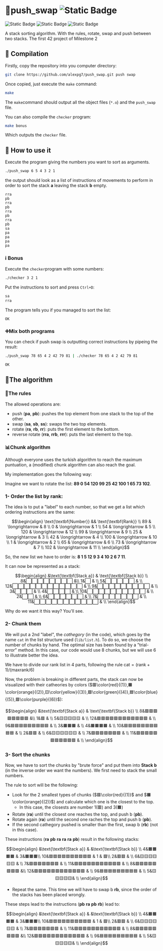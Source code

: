 # 🧮push_swap ![Static Badge](https://img.shields.io/badge/Barcelona-black?style=for-the-badge&logo=42&logoColor=%23FFFFFF)
![Static Badge](https://img.shields.io/badge/c-grey?style=flat&logo=c)
![Static Badge](https://img.shields.io/badge/Makefile-green?style=flat&logo=AnkerMake)
![Static Badge](https://img.shields.io/badge/status-completed-green?style=flat)

A stack sorting algorithm. With the rules, rotate, swap and push between two stacks. The first 42 project of Milestone 2

## :hammer: Compilation
Firstly, copy the repository into you computer directory:

```bash
git clone https://github.com/alexpg7/push_swap.git push swap
```

Once copied, just execute the `make` command:

```bash
make
```

The `make`command should output all the object files (`*.o`) and the ``push_swap`` file.

You can also compile the `checker` program:

```bash
make bonus
```

Which outputs the `checker` file.

## :book: How to use it

Execute the program giving the numbers you want to sort as arguments.

```bash
./push_swap 6 5 4 3 2 1
```
the output should look as a list of instructions of movements to perform in order to sort the stack **a** leaving the stack **b** empty.

```output
rra
pb
rra
pb
rra
pb
rra
pb
sa
pa
pa
pa
pa
```

### :information_source: Bonus

Execute the `checker`program with some numbers:

```bash
./checker 3 2 1
```

Put the instructions to sort and press `Ctrl+D`:

```bash
sa
rra
```

The program tells you if you managed to sort the list:

```output
OK
```

### ➕Mix both programs

You can check if push swap is outputting correct instructions by pipeing the result:

```bash
./push_swap 78 65 4 2 42 79 81 | ./checker 78 65 4 2 42 79 81
```
```output
OK
```

## 🚦The algorithm

### 📑The rules

The allowed operations are:

* push (**pa**, **pb**): pushes the top element from one stack to the top of the other.
* swap (**sa**, **sb**, **ss**): swaps the two top elements.
* rotate (**ra**, **rb**, **rr**): puts the first element to the bottom.
* reverse rotate (**rra**, **rrb**, **rrr**): puts the last element to the top.

### 📊Chunk algorithm

Although everyone uses the turkish algorithm to reach the maximum puntuation, a (modified) chunk algorithm can also reach the goal.

My implementation goes the following way:

Imagine we want to rotate the list: **89 0 54 120 99 25 42 100 1 65 73 102**.

### 1- Order the list by rank:

The idea is to put a "label" to each number, so that we get a list which ordering instructions are the same:

```math
\begin{align}
\text{\textbf{Number}} && \text{\textbf{Rank}} \\
89 & \longrightarrow & 8 \\
0 & \longrightarrow & 1 \\
54 & \longrightarrow & 5 \\
120 & \longrightarrow & 12 \\
99 & \longrightarrow & 9 \\
25 & \longrightarrow & 3 \\
42 & \longrightarrow & 4 \\
100 & \longrightarrow & 10 \\
1 & \longrightarrow & 2 \\
65 & \longrightarrow & 6 \\
73 & \longrightarrow & 7 \\
102 & \longrightarrow & 11 \\
\end{align}
```

So, the new list we have to order is: **8 1 5 12 9 3 4 10 2 6 7 11**.

It can now be represented as a stack:

```math
\begin{align}
&\text{\textbf{Stack a}} & \text{\textbf{Stack b}} \\
8&⬜⬜⬜⬜⬜⬜⬜⬜ &\\
1&⬜ & \\
5&⬜⬜⬜⬜⬜ & \\
12&⬜⬜⬜⬜⬜⬜⬜⬜⬜⬜⬜⬜ & \\
9&⬜⬜⬜⬜⬜⬜⬜⬜⬜ & \\
3&⬜⬜⬜ & \\
4&⬜⬜⬜⬜ & \\
10&⬜⬜⬜⬜⬜⬜⬜⬜⬜⬜ & \\
2&⬜⬜ & \\
6&⬜⬜⬜⬜⬜⬜ & \\
7&⬜⬜⬜⬜⬜⬜⬜ & \\
11&⬜⬜⬜⬜⬜⬜⬜⬜⬜⬜⬜ & \\
\end{align}
```

Why do we want it this way? You'll see.

### 2- Chunk them

We will put a 2nd "label", the _cathegory_ (in the code), which goes by the name `cat` in the list structure used (``lib/list.h``). To do so, we choose the number of chunks by hand. The optimal size has been found by a "trial-error" method. In this case, our code would use $8$ chunks, but we will use $6$ to illustrate better the idea. 

We have to divide our rank list in 4 parts, following the rule $\text{cat} = (\text{rank} + 1) / (\text{maxrank} / 6)$

Now, the problem is breaking in different parts, the stack can now be visualized with their catheories by colors ($🟥\color{red}{(1)},🟧\color{orange}{(2)},🟨\color{yellow}{(3)},🟩\color{green}{(4)},🟦\color{blue}{(5)},🟪\color{purple}{(6)}$):

```math
\begin{align}
&\text{\textbf{Stack a}} & \text{\textbf{Stack b}} \\
8&🟩🟩🟩🟩🟩🟩🟩🟩 &\\
1&🟥 & \\
5&🟨🟨🟨🟨🟨 & \\
12&🟪🟪🟪🟪🟪🟪🟪🟪🟪🟪🟪🟪 & \\
9&🟦🟦🟦🟦🟦🟦🟦🟦🟦 & \\
3&🟧🟧🟧 & \\
4&🟧🟧🟧🟧 & \\
10&🟦🟦🟦🟦🟦🟦🟦🟦🟦🟦 & \\
2&🟥🟥 & \\
6&🟨🟨🟨🟨🟨🟨 & \\
7&🟩🟩🟩🟩🟩🟩🟩 & \\
11&🟪🟪🟪🟪🟪🟪🟪🟪🟪🟪🟪 & \\
\end{align}
```
### 3- Sort the chunks

Now, we have to sort the chunks by "brute force" and put them into **Stack b** (in the inverse order we want the numbers). We first need to stack the small numbers.

The rule to sort will be the following:

* Look for the 2 smallest types of chunks ($🟥\color{red}{(1)}$ and $🟧\color{orange}{(2)}$) and calculate which one is the closest to the top.
  * In this case, the closests are number $1(🟥)$ and $3(🟧)$
* Rotate (**ra**) until the closest one reaches the top, and push b (**pb**).
* Rotate again (**ra**) until the second one raches the top and push b (**pb**).
* If the second cathegory pushed is smaller than the first, swap b (**rb**) (not in this case).

These instructions (**ra** **pb** **ra** **ra** **ra** **pb**) result in the following stacks:

```math
\begin{align}
&\text{\textbf{Stack a}} & &\text{\textbf{Stack b}} \\
4&🟧🟧🟧🟧 & 3&🟧🟧🟧\\
10&🟦🟦🟦🟦🟦🟦🟦🟦🟦🟦 & 1 & 🟥\\
2&🟥🟥 & \\
6&🟨🟨🟨🟨🟨🟨 & \\
7&🟩🟩🟩🟩🟩🟩🟩 & \\
11&🟪🟪🟪🟪🟪🟪🟪🟪🟪🟪🟪 & \\
8&🟩🟩🟩🟩🟩🟩🟩🟩 &\\
12&🟪🟪🟪🟪🟪🟪🟪🟪🟪🟪🟪🟪 & \\
9&🟦🟦🟦🟦🟦🟦🟦🟦🟦 & \\
5&🟨🟨🟨🟨🟨& \\
\end{align}
```
* Repeat the same. This time we will have to swap b **rb**, since the order of the stacks has been placed wrongly.

These steps lead to the instructions (**pb** **ra** **pb** **rb**) lead to:

```math
\begin{align}
&\text{\textbf{Stack a}} & &\text{\textbf{Stack b}} \\
4&🟧🟧🟧🟧 & 3&🟧🟧🟧\\
10&🟦🟦🟦🟦🟦🟦🟦🟦🟦🟦 & 1 & 🟥\\
2&🟥🟥 & \\
6&🟨🟨🟨🟨🟨🟨 & \\
7&🟩🟩🟩🟩🟩🟩🟩 & \\
11&🟪🟪🟪🟪🟪🟪🟪🟪🟪🟪🟪 & \\
8&🟩🟩🟩🟩🟩🟩🟩🟩 &\\
12&🟪🟪🟪🟪🟪🟪🟪🟪🟪🟪🟪🟪 & \\
9&🟦🟦🟦🟦🟦🟦🟦🟦🟦 & \\
5&🟨🟨🟨🟨🟨& \\
\end{align}
```

